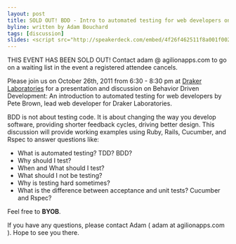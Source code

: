 ```yaml
---
layout: post
title: SOLD OUT! BDD - Intro to automated testing for web developers on October 26th, 2011
byline: written by Adam Bouchard
tags: [discussion]
slides: <script src="http://speakerdeck.com/embed/4f26f462511f8a001f002406.js"></script>
---
```


THIS EVENT HAS BEEN SOLD OUT! Contact adam @ agilionapps.com to go on a waiting list in the event a registered attendee cancels.

Please join us on October 26th, 2011 from 6:30 - 8:30 pm at
[Draker Laboratories](http://maps.google.com/maps?q=431+Pine+Street,+Suite+114&hl=en&hnear=431+Pine+St,+Burlington,+Vermont+05401&gl=us&t=h&z=16&vpsrc=0) for a presentation and discussion on Behavior Driven Development: An introduction to automated testing for web developers by Pete Brown, lead web developer for Draker Laboratories.

BDD is not about testing code. It is about changing the way you develop software, providing shorter feedback cycles, driving better design. This discussion will provide working examples using Ruby, Rails, Cucumber, and Rspec to answer questions like:

* What is automated testing? TDD? BDD?
* Why should I test?
* When and What should I test?
* What should I not be testing?
* Why is testing hard sometimes?
* What is the difference between acceptance and unit tests? Cucumber and Rspec?

Feel free to __BYOB__.

If you have any questions, please contact Adam ( adam at agilionapps.com ).
Hope to see you there.
